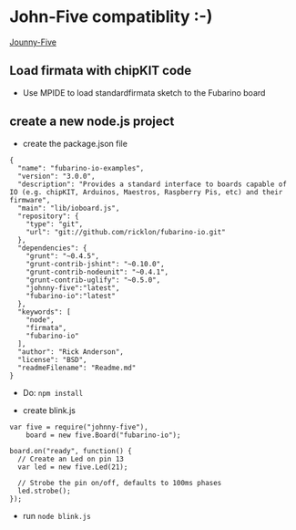 # John-Five compatiblity :-)
[Jounny-Five](https://github.com/rwaldron/johnny-five)

## Load firmata with chipKIT code
* Use MPIDE to load standardfirmata sketch to the Fubarino board

## create a new node.js project
* create the package.json file
```
{
  "name": "fubarino-io-examples",
  "version": "3.0.0",
  "description": "Provides a standard interface to boards capable of IO (e.g. chipKIT, Arduinos, Maestros, Raspberry Pis, etc) and their firmware",
  "main": "lib/ioboard.js",
  "repository": {
    "type": "git",
    "url": "git://github.com/ricklon/fubarino-io.git"
  },
  "dependencies": {
    "grunt": "~0.4.5",
    "grunt-contrib-jshint": "~0.10.0",
    "grunt-contrib-nodeunit": "~0.4.1",
    "grunt-contrib-uglify": "~0.5.0",
    "johnny-five":"latest",
    "fubarino-io":"latest"
  },
  "keywords": [
    "node",
    "firmata",
    "fubarino-io"
  ],
  "author": "Rick Anderson",
  "license": "BSD",
  "readmeFilename": "Readme.md"
}
```

* Do: ```npm install```

* create blink.js
```
var five = require("johnny-five"),
    board = new five.Board("fubarino-io");

board.on("ready", function() {
  // Create an Led on pin 13
  var led = new five.Led(21);

  // Strobe the pin on/off, defaults to 100ms phases
  led.strobe();
});
```
* run ```node blink.js```






